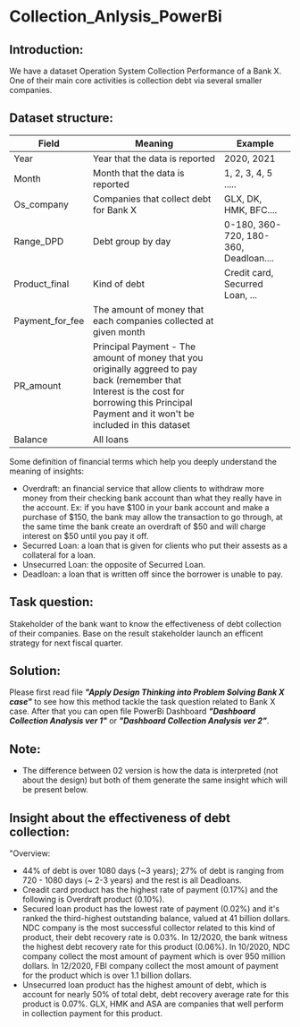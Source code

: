 # Collection_Anlysis_PowerBi
## **Introduction:** 
We have a dataset Operation System Collection Performance of a Bank X. One of their main core activities is collection debt via several smaller companies. 

## **Dataset structure:** 

| **Field**     | **Meaning**   | **Example**   | 
| ------------- | ------------- | ------------- | 
| Year  | Year that the data is reported  | 2020, 2021 |
| Month  | Month that the data is reported  | 1, 2, 3, 4, 5 .....|
| Os_company  | Companies that collect debt for Bank X  | GLX, DK, HMK, BFC.... |
| Range_DPD  | Debt group by day | 0-180, 360-720, 180-360, Deadloan....|
| Product_final  | Kind of debt  | Credit card, Securred Loan, ...|
| Payment_for_fee  | The amount of money that each companies collected at given month|
| PR_amount  | Principal Payment - The amount of money that you originally aggreed to pay back (remember that Interest is the cost for borrowing this Principal Payment and it won't be included in this dataset |
| Balance  | All loans  |

Some definition of financial terms which help you deeply understand the meaning of insights:
 - Overdraft: an financial service that allow clients to withdraw more money from their checking bank account than what they really have in the account. Ex: if you have $100 in your bank account and make a purchase of $150, the bank may allow the transaction to go through, at the same time the bank create an overdraft of $50 and will charge interest on $50 until you pay it off.
 - Securred Loan: a loan that is given for clients who put their assests as a collateral for a loan.
 - Unsecurred Loan: the opposite of Securred Loan.
 - Deadloan: a loan that is written off since the borrower is unable to pay.

## **Task question:** 
Stakeholder of the bank want to know the effectiveness of debt collection of their companies. Base on the result stakeholder launch an efficent strategy for next fiscal quarter.

## **Solution:**
Please first read file ***"Apply Design Thinking into Problem Solving Bank X case"*** to see how this method tackle the task question related to Bank X case. After that you can open file PowerBi Dashboard  ***"Dashboard Collection Analysis ver 1"*** or ***"Dashboard Collection Analysis ver 2"***.

## **Note:** 
 - The difference between 02 version is how the data is interpreted (not about the design) but both of them generate the same insight which will be present below.
 
## **Insight about the effectiveness of debt collection:**
"Overview:
 - 44% of debt is over 1080 days (~3 years); 27% of debt is ranging from 720 - 1080 days (~ 2-3 years) and the rest is all Deadloans.
 - Creadit card product has the highest rate of payment (0.17%) and the following is Overdraft product (0.10%).
 - Secured loan product has the lowest rate of payment (0.02%) and it's ranked the third-highest outstanding balance, valued at 41 billion dollars. NDC company is the most successful collector related to this kind of product, their debt recovery rate is 0.03%. In 12/2020, the bank witness the highest debt recovery rate for this product (0.06%). In 10/2020, NDC company collect the most amount of payment which is over 950 million dollars. In 12/2020, FBI company collect the most amount of payment for the product which is over 1.1 billion dollars.
 - Unsecurred loan product has the highest amount of debt, which is account for nearly 50% of total debt, debt recovery average rate for this product is 0.07%. GLX, HMK and ASA are companies that well perform in collection payment for this product.













